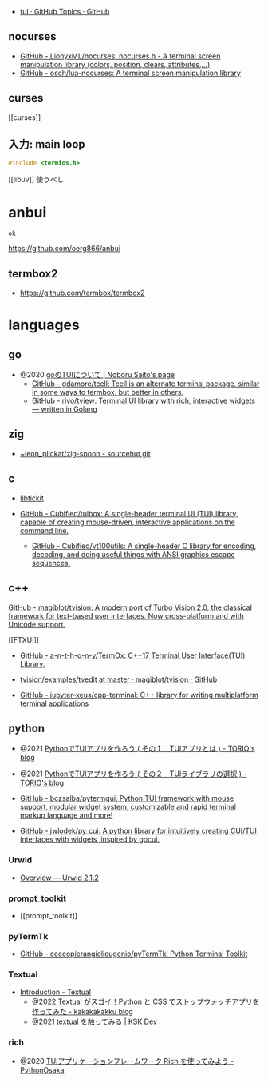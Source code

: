 - [tui · GitHub Topics · GitHub](https://github.com/topics/tui?l=c%2B%2B)

## nocurses

- [GitHub - LionyxML/nocurses: nocurses.h - A terminal screen manipulation library (colors, position, clears, attributes,...)](https://github.com/LionyxML/nocurses)
- [GitHub - osch/lua-nocurses: A terminal screen manipulation library](https://github.com/osch/lua-nocurses)

## curses

[[curses]]

## 入力: main loop

```c++
#include <termios.h>
```

[[libuv]] 使うべし

# anbui

`ok`

https://github.com/oerg866/anbui

## termbox2

- https://github.com/termbox/termbox2

# languages

## go

- @2020 [goのTUIについて | Noboru Saito's page](https://noborus.github.io/blog/go_tui/)
  - [GitHub - gdamore/tcell: Tcell is an alternate terminal package, similar in some ways to termbox, but better in others.](https://github.com/gdamore/tcell)
  - [GitHub - rivo/tview: Terminal UI library with rich, interactive widgets — written in Golang](https://github.com/rivo/tview)

## zig

- [~leon_plickat/zig-spoon - sourcehut git](https://git.sr.ht/~leon_plickat/zig-spoon)

## c

- [libtickit](http://www.leonerd.org.uk/code/libtickit/)

- [GitHub - Cubified/tuibox: A single-header terminal UI (TUI) library, capable of creating mouse-driven, interactive applications on the command line.](https://github.com/Cubified/tuibox)
  - [GitHub - Cubified/vt100utils: A single-header C library for encoding, decoding, and doing useful things with ANSI graphics escape sequences.](https://github.com/Cubified/vt100utils)

## c++

[GitHub - magiblot/tvision: A modern port of Turbo Vision 2.0, the classical framework for text-based user interfaces. Now cross-platform and with Unicode support.](https://github.com/magiblot/tvision)

[[FTXUI]]

- [GitHub - a-n-t-h-o-n-y/TermOx: C++17 Terminal User Interface(TUI) Library.](https://github.com/a-n-t-h-o-n-y/TermOx)
- [tvision/examples/tvedit at master · magiblot/tvision · GitHub](https://github.com/magiblot/tvision/tree/master/examples/tvedit)

- [GitHub - jupyter-xeus/cpp-terminal: C++ library for writing multiplatform terminal applications](https://github.com/jupyter-xeus/cpp-terminal)

## python

- @2021 [PythonでTUIアプリを作ろう ( その１　TUIアプリとは ) - TORIO's blog](https://rsn604.github.io/it/python%E3%81%A7tui%E3%82%A2%E3%83%97%E3%83%AA%E3%82%92%E4%BD%9C%E3%82%8D%E3%81%86%E3%81%9D%E3%81%AE%EF%BC%91-tui%E3%82%A2%E3%83%97%E3%83%AA%E3%81%A8%E3%81%AF/)
- @2021 [PythonでTUIアプリを作ろう ( その２　TUIライブラリの選択 ) - TORIO's blog](https://rsn604.github.io/it/python%E3%81%A7tui%E3%82%A2%E3%83%97%E3%83%AA%E3%82%92%E4%BD%9C%E3%82%8D%E3%81%86%E3%81%9D%E3%81%AE%EF%BC%92-tui%E3%83%A9%E3%82%A4%E3%83%96%E3%83%A9%E3%83%AA%E3%81%AE%E9%81%B8%E6%8A%9E/)

- [GitHub - bczsalba/pytermgui: Python TUI framework with mouse support, modular widget system, customizable and rapid terminal markup language and more!](https://github.com/bczsalba/pytermgui)
- [GitHub - jwlodek/py_cui: A python library for intuitively creating CUI/TUI interfaces with widgets, inspired by gocui.](https://github.com/jwlodek/py_cui)

### Urwid

- [Overview — Urwid 2.1.2](https://urwid.org/)

### prompt_toolkit

- [[prompt_toolkit]]

### pyTermTk

- [GitHub - ceccopierangiolieugenio/pyTermTk: Python Terminal Toolkit](https://github.com/ceccopierangiolieugenio/pyTermTk)

### Textual

- [Introduction - Textual](https://textual.textualize.io/)
  - @2022 [Textual がスゴイ！Python と CSS でストップウォッチアプリを作ってみた - kakakakakku blog](https://kakakakakku.hatenablog.com/entry/2022/12/01/094625)
  - @2021 [textual を触ってみる | KSK Dev](https://site.ksk.dev/try-textual/)

### rich

- @2020 [TUIアプリケーションフレームワーク Rich を使ってみよう - PythonOsaka](https://scrapbox.io/PythonOsaka/TUI%E3%82%A2%E3%83%97%E3%83%AA%E3%82%B1%E3%83%BC%E3%82%B7%E3%83%A7%E3%83%B3%E3%83%95%E3%83%AC%E3%83%BC%E3%83%A0%E3%83%AF%E3%83%BC%E3%82%AF_Rich_%E3%82%92%E4%BD%BF%E3%81%A3%E3%81%A6%E3%81%BF%E3%82%88%E3%81%86)
